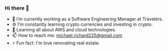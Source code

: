### Hi there 👋

- 🏢 I’m currently working as a Software Engineering Manager at Travelers. 
- ⚙️ I’m constantly learning crypto currencies and investing in crypto. 
- 🌱 Learning all about AWS and cloud technologies.
- 📫 How to reach me: michael.richard225@gmail.com
- ⚡ Fun fact: I'm love renovating real estate. 

